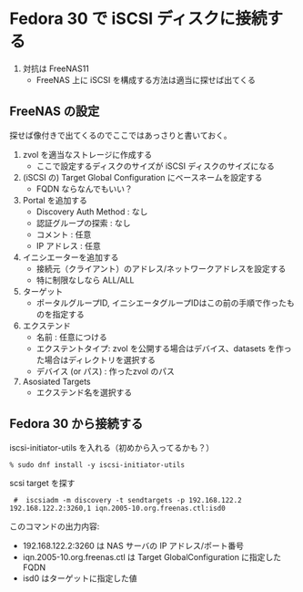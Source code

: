 # Fedora 30 で iSCSI ディスクに接続する

1. 対抗は FreeNAS11
   - FreeNAS 上に iSCSI を構成する方法は適当に探せば出てくる

## FreeNAS の設定
探せば像付きで出てくるのでここではあっさりと書いておく。

1. zvol を適当なストレージに作成する
   - ここで設定するディスクのサイズが iSCSI ディスクのサイズになる
1. (iSCSI の) Target Global Configuration にベースネームを設定する
   - FQDN ならなんでもいい？
1. Portal を追加する
   - Discovery Auth Method : なし
   - 認証グループの探索 : なし
   - コメント : 任意
   - IP アドレス : 任意
1. イニシエーターを追加する
   - 接続元（クライアント）のアドレス/ネットワークアドレスを設定する
   - 特に制限なしなら ALL/ALL
1. ターゲット
   - ポータルグループID, イニシエータグループIDはこの前の手順で作ったものを指定する
1. エクステンド
   - 名前 : 任意につける
   - エクステントタイプ: zvol を公開する場合はデバイス、datasets を作った場合はディレクトリを選択する
   - デバイス (or パス) : 作ったzvol のパス
1. Asosiated Targets
   - エクステンド名を選択する

## Fedora 30 から接続する
iscsi-initiator-utils を入れる（初めから入ってるかも？）
```
% sudo dnf install -y iscsi-initiator-utils
```

scsi target を探す
```
 #  iscsiadm -m discovery -t sendtargets -p 192.168.122.2
192.168.122.2:3260,1 iqn.2005-10.org.freenas.ctl:isd0
```
このコマンドの出力内容:
- 192.168.122.2:3260 は NAS サーバの IP アドレス/ポート番号
- iqn.2005-10.org.freenas.ctl は Target GlobalConfiguration に指定したFQDN
- isd0 はターゲットに指定した値
